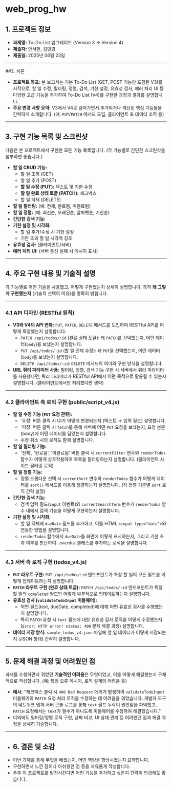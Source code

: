 # web_prog_hw

 ## 1. 프로젝트 정보
* **과제명:** To-Do List 업그레이드 (Version 3 → Version 4)
* **제출자:** 안서현, 김민경
* **제출일:** 2025년 06월 23일

-------------------------------------------------------------------------------------------------------------------------------------------
 ##2. 서론
* **프로젝트 목표:** 본 보고서는 기본 To-Do List (GET, POST 기능만 포함된 V3)를 시작으로, 할 일 수정, 필터링, 정렬, 검색, 기한 설정, 유효성 검사, 에러 처리 UI 등 다양한 고급 기능을 추가하여 To-Do List (V4)를 구현한 과정과 결과를 설명합니다.
* **주요 변경 사항 요약:** V3에서 V4로 넘어가면서 추가되거나 개선된 핵심 기능들을 간략하게 소개합니다. (예: `PUT`/`PATCH` 메서드 도입, 클라이언트 측 데이터 조작 등)

-------------------------------------------------------------------------------------------------------------------------------------------
 ## 3. 구현 기능 목록 및 스크린샷
다음은 본 프로젝트에서 구현한 모든 기능 목록입니다. (각 기능별로 간단한 스크린샷을 첨부하면 좋습니다.)

* **할 일 CRUD 기능:**
    * 할 일 조회 (GET)
    * 할 일 추가 (POST)
    * **할 일 수정 (PUT):** 텍스트 및 기한 수정
    * **할 일 완료 상태 토글 (PATCH):** 체크박스
    * 할 일 삭제 (DELETE)
* **할 일 필터링:** (예: 전체, 완료됨, 미완료됨)
* **할 일 정렬:** (예: 최신순, 오래된순, 알파벳순, 기한순)
* **간단한 검색 기능:**
* **기한 설정 및 시각화:**
    * 할 일 추가/수정 시 기한 설정
    * 기한 초과 할 일 시각적 강조
* **유효성 검사:** (클라이언트/서버)
* **에러 처리 UI:** (서버 통신 실패 시 메시지 표시)

-------------------------------------------------------------------------------------------------------------------------------------------
 ## 4. 주요 구현 내용 및 기술적 설명
각 기능별로 어떤 기술을 사용했고, 어떻게 구현했는지 상세히 설명합니다. 특히 **왜 그렇게 구현했는지** (기술적 선택의 이유)를 명확히 밝힙니다.

-------------------------------------------------------------------------------------------------------------------------------------------
 ### 4.1 API 디자인 (RESTful 원칙)
* **V3와 V4의 API 변화:** `PUT`, `PATCH`, `DELETE` 메서드를 도입하여 RESTful API를 어떻게 확장했는지 설명합니다.
    * `PATCH /api/todos/:id` (완료 상태 토글): 왜 `PATCH`를 선택했는지, 어떤 데이터(`body`)를 보냈는지 설명합니다.
    * `PUT /api/todos/:id` (할 일 전체 수정): 왜 `PUT`을 선택했는지, 어떤 데이터(`body`)를 보냈는지 설명합니다.
    * `DELETE /api/todos/:id`: `DELETE` 메서드의 의미와 구현 방식을 설명합니다.
* **URL 쿼리 파라미터 사용:** 필터링, 정렬, 검색 기능 구현 시 서버에서 쿼리 파라미터를 사용했다면, 쿼리 파라미터가 RESTful API에서 어떤 목적으로 활용될 수 있는지 설명합니다. (클라이언트에서만 처리했다면 생략)

-------------------------------------------------------------------------------------------------------------------------------------------
### 4.2 클라이언트 측 로직 구현 (public/script_v4.js)
* **할 일 수정 기능 (`PUT` 요청 관련):**
    * '수정' 버튼 클릭 시 UI가 어떻게 변경되는지 (텍스트 → 입력 필드) 설명합니다.
    * '저장' 버튼 클릭 시 `fetch`를 통해 서버에 어떤 `PUT` 요청을 보냈는지, 요청 본문(body)에 어떤 데이터를 담았는지 설명합니다.
    * 수정 취소 시의 로직도 함께 설명합니다.
* **할 일 필터링 기능:**
    * '전체', '완료됨', '미완료됨' 버튼 클릭 시 `currentFilter` 변수와 `renderTodos` 함수가 어떻게 상호작용하여 목록을 필터링하는지 설명합니다. (클라이언트 사이드 필터링 로직)
* **할 일 정렬 기능:**
    * 정렬 드롭다운 선택 시 `currentSort` 변수와 `renderTodos` 함수가 어떻게 데이터를 `sort()` 메서드를 이용해 정렬하는지 설명합니다. (각 정렬 기준별 `sort` 로직 간략 설명)
* **간단한 검색 기능:**
    * 검색 입력 필드(`input` 이벤트)와 `currentSearchTerm` 변수가 `renderTodos` 함수 내에서 검색 기능을 어떻게 구현하는지 설명합니다.
* **기한 설정 및 시각화:**
    * 할 일 객체에 `dueDate` 필드를 추가하고, 이를 HTML `<input type="date">`와 연동한 방법을 설명합니다.
    * `renderTodos` 함수에서 `dueDate`를 화면에 어떻게 표시하는지, 그리고 기한 초과 여부를 판단하여 `.overdue` 클래스를 추가하는 로직을 설명합니다.
 
-------------------------------------------------------------------------------------------------------------------------------------------
### 4.3 서버 측 로직 구현 (todos_v4.js)
* **`PUT` 라우트 구현:** `PUT /api/todos/:id` 엔드포인트가 특정 할 일의 모든 필드를 어떻게 업데이트하는지 설명합니다.
* **`PATCH` 라우트 구현 (완료 상태 토글):** `PATCH /api/todos/:id` 엔드포인트가 특정 할 일의 `completed` 필드만 어떻게 부분적으로 업데이트하는지 설명합니다.
* **유효성 검사 (`validateTodoInput` 미들웨어):**
    * 어떤 필드(text, dueDate, completed)에 대해 어떤 유효성 검사를 수행했는지 설명합니다.
    * 특히 `PATCH` 요청 시 `text` 필드에 대한 유효성 검사 로직을 어떻게 수정했는지(`Error: HTTP error! status: 400` 문제 해결 과정) 설명합니다.
* **데이터 저장 방식:** `simple_todos_v4.json` 파일에 할 일 데이터가 어떻게 저장되는지 (JSON 형태) 간략히 설명합니다.

-------------------------------------------------------------------------------------------------------------------------------------------
## 5. 문제 해결 과정 및 어려웠던 점
과제를 수행하면서 겪었던 **기술적인 어려움**은 무엇이었고, 이를 어떻게 해결했는지 구체적으로 작성합니다. (예: 특정 오류 메시지, 로직 설계의 어려움 등)

* **예시:** "체크박스 클릭 시 `400 Bad Request` 에러가 발생하여 `validateTodoInput` 미들웨어의 `PATCH` 요청 처리 로직을 수정하는 데 어려움을 겪었습니다. 개발자 도구의 네트워크 탭과 서버 콘솔 로그를 통해 `text` 필드 누락이 원인임을 파악했고, `PATCH` 요청에서는 `text`가 필수가 아니도록 미들웨어를 수정하여 해결했습니다."
* 이외에도 필터링/정렬 로직 구현, 날짜 비교, UI 상태 관리 등 어려웠던 점과 해결 과정을 상세히 기술합니다.


-------------------------------------------------------------------------------------------------------------------------------------------
* ## 6. 결론 및 소감
* 이번 과제를 통해 무엇을 배웠는지, 어떤 역량을 향상시켰는지 요약합니다.
* 구현하면서 느낀 점이나 아쉬웠던 점 등을 자유롭게 작성합니다.
* 추후 이 프로젝트를 발전시킨다면 어떤 기능을 추가하고 싶은지 간략히 언급해도 좋습니다.
